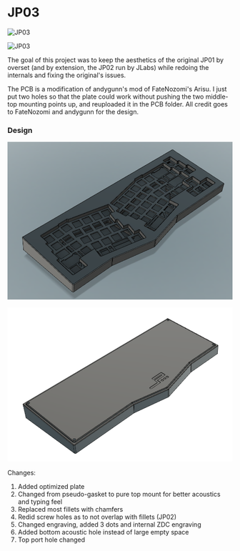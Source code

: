 # JP03
![JP03](img/render2.png)

![JP03](img/render1.png) 

The goal of this project was to keep the aesthetics of the original JP01 by overset (and by extension, the JP02 run by JLabs) while redoing the internals and fixing the original's issues.

The PCB is a modification of andygunn's mod of FateNozomi's Arisu. I just put two holes so that the plate could work without pushing the two middle-top mounting points up, and reuploaded it in the PCB folder. All credit goes to FateNozomi and andygunn for the design.

### Design

![JP03](img/JP03.PNG)

![JP03](img/Bottom.PNG)

Changes:

1. Added optimized plate 
2. Changed from pseudo-gasket to pure top mount for better acoustics and typing feel
3. Replaced most fillets with chamfers
4. Redid screw holes as to not overlap with fillets (JP02)
5. Changed engraving, added 3 dots and internal ZDC engraving
6. Added bottom acoustic hole instead of large empty space
7. Top port hole changed